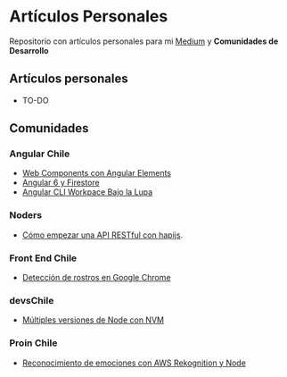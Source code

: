 # Artículos Personales
Repositorio con artículos personales para mi [Medium](https://medium.com) y **Comunidades de Desarrollo**

## Artículos personales
* TO-DO

## Comunidades

### Angular Chile
* [Web Components con Angular Elements](https://medium.com/angular-chile/web-components-con-angular-elements-9bc6efd1265f)
* [Angular 6 y Firestore](https://medium.com/angular-chile/angular-6-y-firestore-b7f270adcc96)
* [Angular CLI Workpace Bajo la Lupa](https://medium.com/angular-chile/angular-cli-workspace-bajo-la-lupa-417b9e7eb836)

### Noders
* [Cómo empezar una API RESTful con hapijs](https://medium.com/noders/c%C3%B3mo-empezar-una-api-restful-con-hapi-js-da9e36610ede).

### Front End Chile
* [Detección de rostros en Google Chrome](https://medium.com/front-end-chile/detecci%C3%B3n-de-rostros-en-google-chrome-558669cae9b0)

### devsChile
* [Múltiples versiones de Node con NVM](https://medium.com/devschile/m%C3%BAltiples-versiones-de-node-con-nvm-63b2ac715c38)

### Proin Chile
* [Reconocimiento de emociones con AWS Rekognition y Node](https://medium.com/proinchile/reconocimiento-de-emociones-con-aws-rekognition-y-node-7760252c9427)